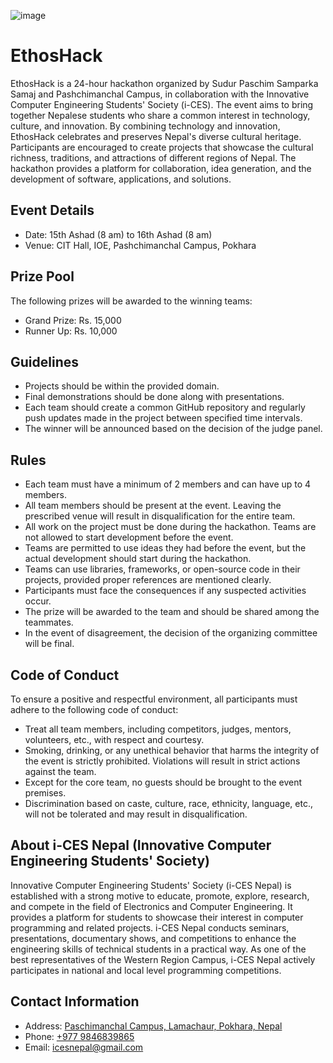 ![image](https://github.com/EthosHack/.github/assets/115852972/1d795a7c-51c4-4c07-aee5-b4432ba279b7)


# EthosHack

EthosHack is a 24-hour hackathon organized by Sudur Paschim Samparka Samaj and Pashchimanchal Campus, in collaboration with the Innovative Computer Engineering Students' Society (i-CES). The event aims to bring together Nepalese students who share a common interest in technology, culture, and innovation. By combining technology and innovation, EthosHack celebrates and preserves Nepal's diverse cultural heritage. Participants are encouraged to create projects that showcase the cultural richness, traditions, and attractions of different regions of Nepal. The hackathon provides a platform for collaboration, idea generation, and the development of software, applications, and solutions.

## Event Details
- Date: 15th Ashad (8 am) to 16th Ashad (8 am)
- Venue: CIT Hall, IOE, Pashchimanchal Campus, Pokhara

## Prize Pool
The following prizes will be awarded to the winning teams:

- Grand Prize: Rs. 15,000
- Runner Up: Rs. 10,000

## Guidelines
- Projects should be within the provided domain.
- Final demonstrations should be done along with presentations.
- Each team should create a common GitHub repository and regularly push updates made in the project between specified time intervals.
- The winner will be announced based on the decision of the judge panel.

## Rules
- Each team must have a minimum of 2 members and can have up to 4 members.
- All team members should be present at the event. Leaving the prescribed venue will result in disqualification for the entire team.
- All work on the project must be done during the hackathon. Teams are not allowed to start development before the event.
- Teams are permitted to use ideas they had before the event, but the actual development should start during the hackathon.
- Teams can use libraries, frameworks, or open-source code in their projects, provided proper references are mentioned clearly.
- Participants must face the consequences if any suspected activities occur.
- The prize will be awarded to the team and should be shared among the teammates.
- In the event of disagreement, the decision of the organizing committee will be final.

## Code of Conduct
To ensure a positive and respectful environment, all participants must adhere to the following code of conduct:

- Treat all team members, including competitors, judges, mentors, volunteers, etc., with respect and courtesy.
- Smoking, drinking, or any unethical behavior that harms the integrity of the event is strictly prohibited. Violations will result in strict actions against the team.
- Except for the core team, no guests should be brought to the event premises.
- Discrimination based on caste, culture, race, ethnicity, language, etc., will not be tolerated and may result in disqualification.

## About i-CES Nepal (Innovative Computer Engineering Students' Society)
Innovative Computer Engineering Students' Society (i-CES Nepal) is established with a strong motive to educate, promote, explore, research, and compete in the field of Electronics and Computer Engineering. It provides a platform for students to showcase their interest in computer programming and related projects. i-CES Nepal conducts seminars, presentations, documentary shows, and competitions to enhance the engineering skills of technical students in a practical way. As one of the best representatives of the Western Region Campus, i-CES Nepal actively participates in national and local level programming competitions.


## Contact Information
- Address: [Paschimanchal Campus, Lamachaur, Pokhara, Nepal](https://www.ioepas.edu.np)
- Phone: [+977 9846839865](9846839865)
- Email: icesnepal@gmail.com
